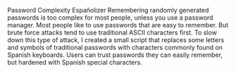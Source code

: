 Password Complexity Españolizer
Remembering randomly generated passwords is too complex for most people, unless you use a password manager. 
Most people like to use passwords that are easy to remember. 
But brute force attacks tend to use traditional ASCII characters first. 
To slow down this type of attack, I created a small script that replaces some letters and symbols of traditional passwords with characters commonly found on Spanish keyboards.
Users can trust passwords they can easily remember, but hardened with Spanish special characters.




